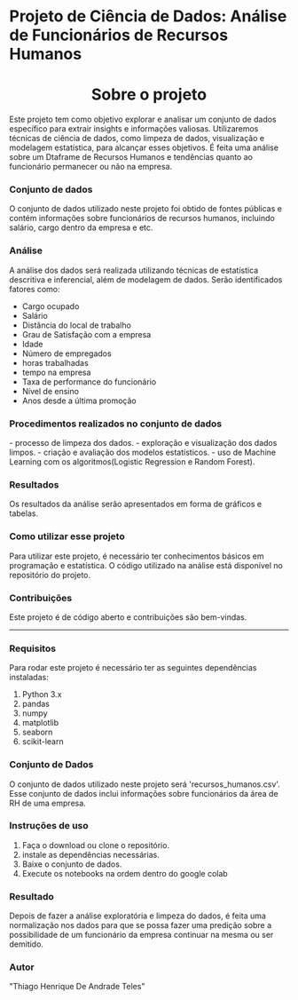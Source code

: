 # Projeto de Ciência de Dados: Análise de Funcionários de Recursos Humanos
<h1 align='center'> Sobre o projeto </h1>

<p>  Este projeto tem como objetivo explorar e analisar um conjunto de dados específico para extrair insights e informações valiosas. Utilizaremos técnicas de ciência de dados, como limpeza de dados, visualização e modelagem estatística, para alcançar esses objetivos. É feita uma análise  sobre um Dtaframe de Recursos Humanos e tendências quanto ao funcionário permanecer ou não na empresa.

<h3 align="left">Conjunto de dados</h3>

O conjunto de dados utilizado neste projeto foi obtido de fontes públicas e contém informações sobre funcionários de recursos humanos, incluindo salário, cargo dentro da empresa e etc.

<h3 align="left"> Análise </h3>
A análise dos dados será realizada utilizando técnicas de estatística descritiva e inferencial, além de modelagem de dados. Serão identificados fatores como:

- Cargo ocupado
- Salário
- Distância do local de trabalho
- Grau de Satisfação com a empresa
- Idade
- Número de empregados
- horas trabalhadas
- tempo na empresa
- Taxa de performance do funcionário
- Nível de ensino
- Anos desde a última promoção

<h3 align="left"> Procedimentos realizados no conjunto de dados</h3>
- processo de limpeza dos dados.
- exploração e visualização dos dados limpos.
- criação e avaliação dos modelos estatísticos.
- uso de Machine Learning com os algoritmos(Logistic Regression e Random Forest).

<h3 align="left">Resultados </h3> 
Os resultados da análise serão apresentados em forma de gráficos e tabelas.

<h3 align="left">Como utilizar esse projeto</h3>
Para utilizar este projeto, é necessário ter conhecimentos básicos em programação e estatística. O código utilizado na análise está disponível no repositório do projeto.

<h3 align="left">Contribuições</h3>
Este projeto é de código aberto e contribuições são bem-vindas.

***********************************************

<h3 align='left'> Requisitos</h3>
Para rodar este projeto é necessário ter as seguintes dependências instaladas:

1. Python 3.x
2. pandas
3. numpy
4. matplotlib
5. seaborn
6. scikit-learn

<h3 align="left">Conjunto de Dados</h3>
O conjunto de dados utilizado neste projeto será 'recursos_humanos.csv'. Esse conjunto de dados inclui informações sobre funcionários da área de RH de uma empresa.


<h3 align="left">Instruções de uso</h3>

1. Faça o download ou clone o repositório.
2. instale as dependências necessárias.
3. Baixe o conjunto de dados.
4. Execute os notebooks na ordem dentro do google colab

<h3 align="left">Resultado</h3>

Depois de fazer a análise exploratória e limpeza do dados, é feita uma normalização nos dados para que se possa fazer uma predição sobre a possibilidade de
um funcionário da empresa continuar na mesma ou ser demitido.

<h3 align="left">Autor</h3>
"Thiago Henrique De Andrade Teles"

